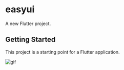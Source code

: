 # easyui

A new Flutter project.

## Getting Started

This project is a starting point for a Flutter application.

![gif](https://github.com/Davies-K/sliding-panel-flutter/blob/master/screenshots/screen_rec.gif)

